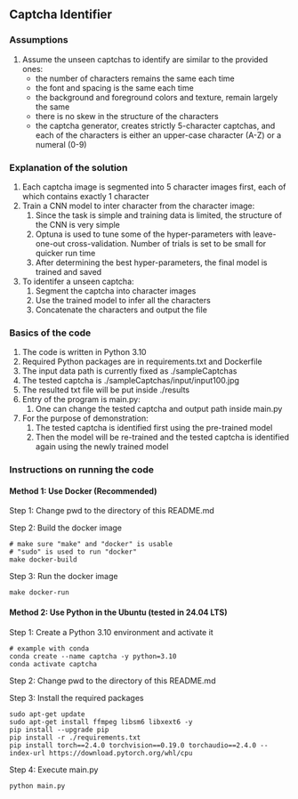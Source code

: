 ##  Captcha Identifier

### Assumptions

1. Assume the unseen captchas to identify are similar to the provided ones:
    - the number of characters remains the same each time
    - the font and spacing is the same each time
    - the background and foreground colors and texture, remain largely the same
    - there is no skew in the structure of the characters
    - the captcha generator, creates strictly 5-character captchas, and each of the characters is either an upper-case character (A-Z) or a numeral (0-9)

### Explanation of the solution

1. Each captcha image is segmented into 5 character images first, each of which contains exactly 1 character
2. Train a CNN model to inter character from the character image:
    1. Since the task is simple and training data is limited, the structure of the CNN is very simple
    2. Optuna is used to tune some of the hyper-parameters with leave-one-out cross-validation. Number of trials is set to be small for quicker run time
    3. After determining the best hyper-parameters, the final model is trained and saved
3. To identifer a unseen captcha:
    1. Segment the captcha into character images
    2. Use the trained model to infer all the characters
    3. Concatenate the characters and output the file

### Basics of the code

1. The code is written in Python 3.10
2. Required Python packages are in requirements.txt and Dockerfile
3. The input data path is currently fixed as ./sampleCaptchas
4. The tested captcha is ./sampleCaptchas/input/input100.jpg
5. The resulted txt file will be put inside ./results
6. Entry of the program is main.py:
    1. One can change the tested captcha and output path inside main.py
7. For the purpose of demonstration:
    1. The tested captcha is identified first using the pre-trained model
    2. Then the model will be re-trained and the tested captcha is identified again using the newly trained model

### Instructions on running the code

#### Method 1: Use Docker (Recommended)

Step 1: Change pwd to the directory of this README.md

Step 2: Build the docker image

```shell script
# make sure "make" and "docker" is usable
# "sudo" is used to run "docker"
make docker-build
```

Step 3: Run the docker image

```shell script
make docker-run
```

#### Method 2: Use Python in the Ubuntu (tested in 24.04 LTS)

Step 1: Create a Python 3.10 environment and activate it

```shell script
# example with conda
conda create --name captcha -y python=3.10
conda activate captcha
```

Step 2: Change pwd to the directory of this README.md

Step 3: Install the required packages

```shell script
sudo apt-get update
sudo apt-get install ffmpeg libsm6 libxext6 -y
pip install --upgrade pip
pip install -r ./requirements.txt
pip install torch==2.4.0 torchvision==0.19.0 torchaudio==2.4.0 --index-url https://download.pytorch.org/whl/cpu
```

Step 4: Execute main.py

```shell script
python main.py
```
